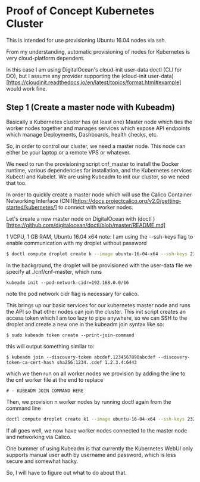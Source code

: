 # Proof of Concept Kubernetes Cluster

This is intended for use provisioning Ubuntu 16.04 nodes via ssh.

From my understanding, automatic provisioning of nodes for Kubernetes is very cloud-platform dependent. 

In this case I am using DigitalOcean's cloud-init user-data doctl (CLI for DO), but I assume any provider supporting the (cloud-init user-data)[https://cloudinit.readthedocs.io/en/latest/topics/format.html#example] would work fine.

## Step 1 (Create a master node with Kubeadm)

Basically a Kubernetes cluster has (at least one) Master node which ties the worker nodes together and manages services which expose API endpoints which manage Deployments, Dashboards, health checks, etc.

So, in order to control our cluster, we need a master node. This node can either be your laptop or a remote VPS or whatever. 

We need to run the provisioning script cnf_master to install the Docker runtime, various dependencies for installation, and the Kubernetes services Kubectl and Kubelet. We are using Kubeadm to init our cluster, so we need that too.

In order to quickly create a master node which will use the Calico Container Networking Interface (CNI)[https://docs.projectcalico.org/v2.0/getting-started/kubernetes/] to connect with worker nodes. 

Let's create a new master node on DigitalOcean with (doctl )[https://github.com/digitalocean/doctl/blob/master/README.md]

1 VCPU, 1 GB RAM, Ubuntu 16.04 x64
note: I am using the --ssh-keys flag to enable communication with my droplet without password

```bash
$ doctl compute droplet create k --image ubuntu-16-04-x64 --ssh-keys 23238460 --region nyc1 --size s-1vcpu-1gb --user-data-file ./cnf/cnf-master

```

In the background, the droplet will be provisioned with the user-data file we specify at ./cnf/cnf-master, which runs 

	kubeadm init --pod-network-cidr=192.168.0.0/16

note the pod network cidr flag is necessary for calico.

This brings up our basic services for our kubernetes master node and runs the API so that other nodes can join the cluster. This init script creates an access token which I am too lazy to pipe anywhere, so we can SSH to the droplet and create a new one in the kubeadm join syntax like so:

	$ sudo kubeadm token create --print-join-command 

this will output something similar to:

	$ kubeadm join --discovery-token abcdef.1234567890abcdef --discovery-token-ca-cert-hash sha256:1234..cdef 1.2.3.4:6443

which we then run on all worker nodes we provision by adding the line to the cnf worker file at the end to replace 

	# - KUBEADM JOIN COMMAND HERE

Then, we provision n worker nodes by running doctl again from the command line 

```bash
doctl compute droplet create k1 --image ubuntu-16-04-x64 --ssh-keys 23238460 --region nyc1 --size s-1vcpu-1gb --user-data-file ./cnf/cnf-worker
```

If all goes well, we now have worker nodes connected to the master node and networking via Calico.

One bummer of using Kubeadm is that currently the Kubernetes WebUI only supports manual user auth by username and password, which is less secure and somewhat hacky. 

So, I will have to figure out what to do about that. 